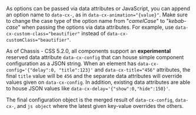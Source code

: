 As options can be passed via data attributes or JavaScript, you can append an option name to `data-cx-`, as in `data-cx-animation="{value}"`. Make sure to change the case type of the option name from "_camelCase_" to "_kebab-case_" when passing the options via data attributes. For example, use `data-cx-custom-class="beautifier"` instead of `data-cx-customClass="beautifier"`.

As of Chassis - CSS 5.2.0, all components support an **experimental** reserved data attribute `data-cx-config` that can house simple component configuration as a JSON string. When an element has `data-cx-config='{"delay":0, "title":123}'` and `data-cx-title="456"` attributes, the final `title` value will be `456` and the separate data attributes will override values given on `data-cx-config`. In addition, existing data attributes are able to house JSON values like `data-cx-delay='{"show":0,"hide":150}'`.

The final configuration object is the merged result of `data-cx-config`, `data-cx-`, and `js object` where the latest given key-value overrides the others.
